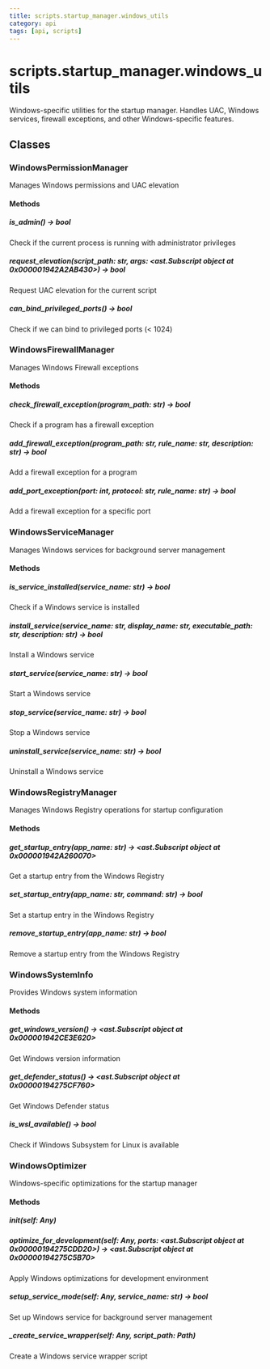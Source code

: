 ```yaml
---
title: scripts.startup_manager.windows_utils
category: api
tags: [api, scripts]
---
```


# scripts.startup_manager.windows_utils

Windows-specific utilities for the startup manager.
Handles UAC, Windows services, firewall exceptions, and other Windows-specific features.

## Classes

### WindowsPermissionManager

Manages Windows permissions and UAC elevation

#### Methods

##### is_admin() -> bool

Check if the current process is running with administrator privileges

##### request_elevation(script_path: str, args: <ast.Subscript object at 0x000001942A2AB430>) -> bool

Request UAC elevation for the current script

##### can_bind_privileged_ports() -> bool

Check if we can bind to privileged ports (< 1024)

### WindowsFirewallManager

Manages Windows Firewall exceptions

#### Methods

##### check_firewall_exception(program_path: str) -> bool

Check if a program has a firewall exception

##### add_firewall_exception(program_path: str, rule_name: str, description: str) -> bool

Add a firewall exception for a program

##### add_port_exception(port: int, protocol: str, rule_name: str) -> bool

Add a firewall exception for a specific port

### WindowsServiceManager

Manages Windows services for background server management

#### Methods

##### is_service_installed(service_name: str) -> bool

Check if a Windows service is installed

##### install_service(service_name: str, display_name: str, executable_path: str, description: str) -> bool

Install a Windows service

##### start_service(service_name: str) -> bool

Start a Windows service

##### stop_service(service_name: str) -> bool

Stop a Windows service

##### uninstall_service(service_name: str) -> bool

Uninstall a Windows service

### WindowsRegistryManager

Manages Windows Registry operations for startup configuration

#### Methods

##### get_startup_entry(app_name: str) -> <ast.Subscript object at 0x000001942A260070>

Get a startup entry from the Windows Registry

##### set_startup_entry(app_name: str, command: str) -> bool

Set a startup entry in the Windows Registry

##### remove_startup_entry(app_name: str) -> bool

Remove a startup entry from the Windows Registry

### WindowsSystemInfo

Provides Windows system information

#### Methods

##### get_windows_version() -> <ast.Subscript object at 0x000001942CE3E620>

Get Windows version information

##### get_defender_status() -> <ast.Subscript object at 0x00000194275CF760>

Get Windows Defender status

##### is_wsl_available() -> bool

Check if Windows Subsystem for Linux is available

### WindowsOptimizer

Windows-specific optimizations for the startup manager

#### Methods

##### __init__(self: Any)



##### optimize_for_development(self: Any, ports: <ast.Subscript object at 0x00000194275CDD20>) -> <ast.Subscript object at 0x00000194275C5B70>

Apply Windows optimizations for development environment

##### setup_service_mode(self: Any, service_name: str) -> bool

Set up Windows service for background server management

##### _create_service_wrapper(self: Any, script_path: Path)

Create a Windows service wrapper script


